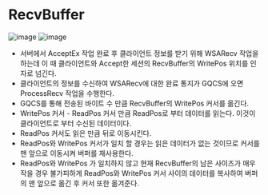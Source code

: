 # RecvBuffer

![image](https://user-images.githubusercontent.com/68372094/157193180-17bef79c-cfc8-4b8b-b40a-d9bc2185790c.png)
![image](https://user-images.githubusercontent.com/68372094/162964423-1d6e3106-d571-4ff2-9c14-878e79f58a65.png)

* 서버에서 AcceptEx 작업 완료 후 클라이언트 정보를 받기 위해 WSARecv 작업을 하는데 이 때 클라이언트와 Accept한 세션의 RecvBuffer의 WritePos 위치를 인자로 넘긴다.
* 클라이언트의 정보를 수신하여 WSARecv에 대한 완료 통지가 GQCS에 오면 ProcessRecv 작업을 수행한다.
* GQCS를 통해 전송된 바이트 수 만큼 RecvBuffer의 WritePos 커서를 옮긴다.
* WritePos 커서 - ReadPos 커서 만큼 ReadPos로 부터 데이터를 읽는다. 이것이 클라이언트로 부터 수신된 데이터이다.
* ReadPos 커서도 읽은 만큼 뒤로 이동시킨다.
* ReadPos와 WritePos 커서가 일치 할 경우는 읽은 데이터가 없는 것이므로 커서를 맨 앞으로 이동시켜 버퍼를 재사용한다.
* ReadPos와 WritePos 가 일치하지 않고 현재 RecvBuffer의 남은 사이즈가 매우 작을 경우 불가피하게 ReadPos와 WritePos 커서 사이의 데이터를 복사하여 버퍼의 맨 앞으로 옮긴 후 커서 또한 옮겨준다. 
